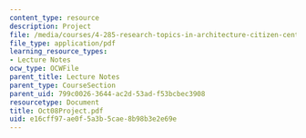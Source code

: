 ```yaml
---
content_type: resource
description: Project
file: /media/courses/4-285-research-topics-in-architecture-citizen-centered-design-of-open-governance-systems-fall-2002/e16cff97ae0f5a3b5cae8b98b3e2e69e_Oct08Project.pdf
file_type: application/pdf
learning_resource_types:
- Lecture Notes
ocw_type: OCWFile
parent_title: Lecture Notes
parent_type: CourseSection
parent_uid: 799c0026-3644-ac2d-53ad-f53bcbec3908
resourcetype: Document
title: Oct08Project.pdf
uid: e16cff97-ae0f-5a3b-5cae-8b98b3e2e69e
---
```


